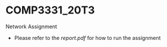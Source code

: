 # COMP3331_20T3
Network Assignment
- Please refer to the *report.pdf* for how to run the assignment
